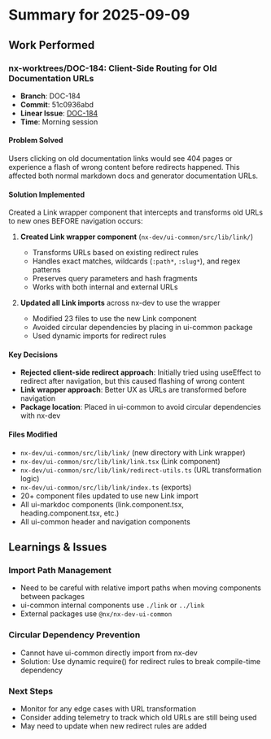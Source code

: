 # Summary for 2025-09-09

## Work Performed

### nx-worktrees/DOC-184: Client-Side Routing for Old Documentation URLs
- **Branch**: DOC-184
- **Commit**: 51c0936abd
- **Linear Issue**: [DOC-184](https://linear.app/nxdev/issue/DOC-184/client-side-routing-for-old-docs-both-normal-markdown-and-generator)
- **Time**: Morning session

#### Problem Solved
Users clicking on old documentation links would see 404 pages or experience a flash of wrong content before redirects happened. This affected both normal markdown docs and generator documentation URLs.

#### Solution Implemented
Created a Link wrapper component that intercepts and transforms old URLs to new ones BEFORE navigation occurs:

1. **Created Link wrapper component** (`nx-dev/ui-common/src/lib/link/`)
   - Transforms URLs based on existing redirect rules
   - Handles exact matches, wildcards (`:path*`, `:slug*`), and regex patterns
   - Preserves query parameters and hash fragments
   - Works with both internal and external URLs

2. **Updated all Link imports** across nx-dev to use the wrapper
   - Modified 23 files to use the new Link component
   - Avoided circular dependencies by placing in ui-common package
   - Used dynamic imports for redirect rules

#### Key Decisions
- **Rejected client-side redirect approach**: Initially tried using useEffect to redirect after navigation, but this caused flashing of wrong content
- **Link wrapper approach**: Better UX as URLs are transformed before navigation
- **Package location**: Placed in ui-common to avoid circular dependencies with nx-dev

#### Files Modified
- `nx-dev/ui-common/src/lib/link/` (new directory with Link wrapper)
- `nx-dev/ui-common/src/lib/link/link.tsx` (Link component)
- `nx-dev/ui-common/src/lib/link/redirect-utils.ts` (URL transformation logic)
- `nx-dev/ui-common/src/lib/link/index.ts` (exports)
- 20+ component files updated to use new Link import
- All ui-markdoc components (link.component.tsx, heading.component.tsx, etc.)
- All ui-common header and navigation components

## Learnings & Issues

### Import Path Management
- Need to be careful with relative import paths when moving components between packages
- ui-common internal components use `./link` or `../link` 
- External packages use `@nx/nx-dev-ui-common`

### Circular Dependency Prevention
- Cannot have ui-common directly import from nx-dev
- Solution: Use dynamic require() for redirect rules to break compile-time dependency

### Next Steps
- Monitor for any edge cases with URL transformation
- Consider adding telemetry to track which old URLs are still being used
- May need to update when new redirect rules are added